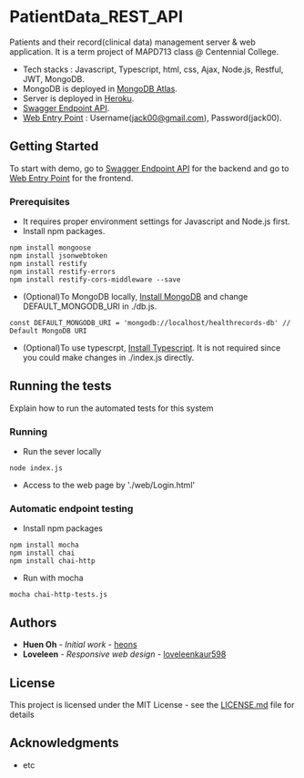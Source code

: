 # PatientData_REST_API

Patients and their record(clinical data) management server & web application. It is a term project of MAPD713 class @ Centennial College. 
* Tech stacks : Javascript, Typescript, html, css, Ajax, Node.js, Restful, JWT, MongoDB.
* MongoDB is deployed in [MongoDB Atlas](https://www.mongodb.com/cloud).
* Server is deployed in [Heroku](https://www.heroku.com).
* [Swagger Endpoint API](https://app.swaggerhub.com/apis-docs/heons/patient-data-management/1.0.0).
* [Web Entry Point](https://heons.github.io/PatientData_REST_API/web//Login.html) : Username(jack00@gmail.com), Password(jack00).

## Getting Started

To start with demo, go to [Swagger Endpoint API](https://app.swaggerhub.com/apis-docs/heons/patient-data-management/1.0.0) for the backend and go to [Web Entry Point](https://heons.github.io/PatientData_REST_API/web//Login.html) for the frontend.

### Prerequisites
* It requires proper environment settings for Javascript and Node.js first.
* Install npm packages.
```
npm install mongoose
npm install jsonwebtoken
npm install restify
npm install restify-errors
npm install restify-cors-middleware --save
```

* (Optional)To MongoDB locally, [Install MongoDB](https://docs.mongodb.com/manual/installation/) and change DEFAULT_MONGODB_URI in ./db.js.
```
const DEFAULT_MONGODB_URI = 'mongodb://localhost/healthrecords-db' // Default MongoDB URI
```

* (Optional)To use typescrpt, [Install Typescript](https://www.typescriptlang.org/#download-links). It is not required since you could make changes in ./index.js directly.


## Running the tests


Explain how to run the automated tests for this system


### Running

* Run the sever locally
```
node index.js
```

* Access to the web page by './web/Login.html'

### Automatic endpoint testing

* Install npm packages

```
npm install mocha
npm install chai
npm install chai-http
```

* Run with mocha

```
mocha chai-http-tests.js 
```

## Authors

* **Huen Oh** - *Initial work* - [heons](https://github.com/heons)
* **Loveleen** - *Responsive web design* - [loveleenkaur598](https://github.com/loveleenkaur598)


## License

This project is licensed under the MIT License - see the [LICENSE.md](LICENSE.md) file for details

## Acknowledgments

* etc
